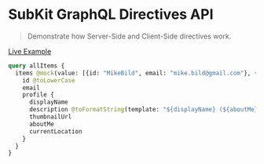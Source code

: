 # SubKit GraphQL Directives API

> Demonstrate how Server-Side and Client-Side directives work.

[Live Example](https://subkit-directives.cloud.dropstack.run/graphql)

```graphql
query allItems {
  items @mock(value: [{id: "MikeBild", email: "mike.bild@gmail.com"}, {id: "SubKit"}]) {
    id @toLowerCase
    email
    profile {
      displayName
      description @toFormatString(template: "${displayName} (${aboutMe})", parent: true)
      thumbnailUrl
      aboutMe
      currentLocation
    }
  }
}
```